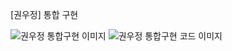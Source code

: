 [권우정] 통합 구현

![권우정  통합구현 이미지](https://user-images.githubusercontent.com/89093276/147051745-60b39eb9-5026-4932-ac2a-8e7546962523.PNG)
![권우정  통합구현 코드 이미지](https://user-images.githubusercontent.com/89093276/147051749-f7a7650c-73cf-47f4-b139-de001a1e6636.png)
